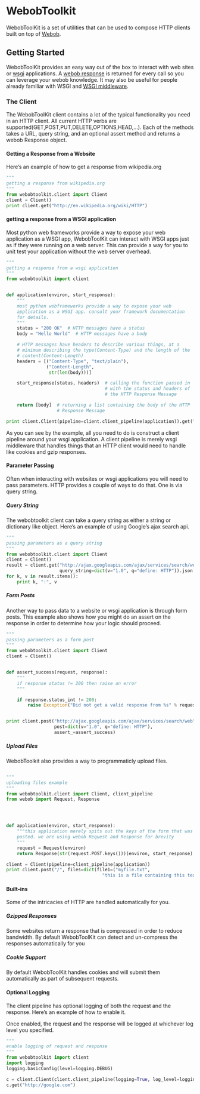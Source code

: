 #  WebobToolkit

WebobToolKit is a set of utilities that can be used to compose HTTP
clients built on top of [Webob](http://docs.webob.org/en/latest/reference.html).

## Getting Started

WebobToolKit provides an easy way out of the box to interact with web
sites or [wsgi](http://wsgi.readthedocs.org/en/latest/)
applications. A [webob response](http://docs.webob.org/en/latest/reference.html#id2) is
returned for every call so you can leverage your webob knowledge. It
may also be useful for people already familiar with WSGI and [WSGI
middleware](http://docs.webob.org/en/latest/comment-example.html#id5).

### The Client

The WebobToolKit client contains a lot of the typical functionality
you need in an HTTP client. All current HTTP verbs are
supported(GET,POST,PUT,DELETE,OPTIONS,HEAD,...). Each of the methods
takes a URL, query string, and an optional assert method and returns a
webob Response object.

#### Getting a Response from a Website

Here’s an example of how to get a response from wikipedia.org

```python
"""
getting a response from wikipedia.org
"""
from webobtoolkit.client import Client
client = Client()
print client.get("http://en.wikipedia.org/wiki/HTTP")
```

#### getting a response from a WSGI application

Most python web frameworks provide a way to expose your web
application as a WSGI app, WebobToolKit can interact with WSGI apps
just as if they were running on a web server. This can provide a way
for you to unit test your application without the web server overhead.

```python
"""
getting a response from a wsgi application
"""
from webobtoolkit import client


def application(environ, start_response):
    """
    most python webframeworks provide a way to expose your web
    application as a WSGI app. consult your framework documentation
    for details.
    """
    status = "200 OK"  # HTTP messages have a status
    body = "Hello World"  # HTTP messages have a body

    # HTTP messages have headers to describe various things, at a
    # minimum describing the type(Content-Type) and the length of the
    # content(Content-Length)
    headers = [("Content-Type", "text/plain"),
               ("Content-Length",
                str(len(body)))]

    start_response(status, headers)  # calling the function passed in
                                     # with the status and headers of
                                     # the HTTP Response Message

    return [body]  # returning a list containing the body of the HTTP
                   # Response Message

print client.Client(pipeline=client.client_pipeline(application)).get("/")
```

As you can see by the example, all you need to do is construct a
client pipeline around your wsgi application. A client pipeline is
merely wsgi middleware that handles things that an HTTP client would
need to handle like cookies and gzip responses.


#### Parameter Passing

Often when interacting with websites or wsgi applications you will
need to pass parameters. HTTP provides a couple of ways to do that. One
is via query string.


##### Query String

The webobtoolkit client can take a query string as either a string or
dictionary like object. Here’s an example of using Google’s ajax
search api.

```python
"""
passing parameters as a query string
"""
from webobtoolkit.client import Client
client = Client()
result = client.get("http://ajax.googleapis.com/ajax/services/search/web", 
                    query_string=dict(v="1.0", q="define: HTTP")).json
for k, v in result.items():
    print k, ":", v
```


##### Form Posts

Another way to pass data to a website or wsgi application is through
form posts. This example also shows how you might do an assert on the
response in order to determine how your logic should proceed.

```python
"""
passing parameters as a form post
"""
from webobtoolkit.client import Client
client = Client()


def assert_success(request, response):
    """
    if response status != 200 then raise an error
    """

    if response.status_int != 200:
        raise Exception("Did not get a valid response from %s" % request.url)


print client.post("http://ajax.googleapis.com/ajax/services/search/web",
                  post=dict(v="1.0", q="define: HTTP"),
                  assert_=assert_success)
```

##### Upload Files

WebobToolkit also provides a way to programmaticly upload files.

```python

"""
uploading files example
"""
from webobtoolkit.client import Client, client_pipeline
from webob import Request, Response




def application(environ, start_response):
    """this application merely spits out the keys of the form that was
    posted. we are using webob Request and Response for brevity
    """
    request = Request(environ)
    return Response(str(request.POST.keys()))(environ, start_response)

client = Client(pipeline=client_pipeline(application))
print client.post("/", files=dict(file1=("myfile.txt",
                                    "this is a file containing this text")))
```


#### Built-ins

Some of the intricacies of HTTP are handled automatically for you.

##### Gzipped Responses

Some websites return a response that is compressed in order to reduce
bandwidth. By default WebobToolKit can detect and un-compress the
responses automatically for you

##### Cookie Support

By default WebobToolKit handles cookies and will submit them
automatically as part of subsequent requests.

#### Optional Logging

The client pipeline has optional logging of both the request and the
response. Here’s an example of how to enable it.


Once enabled, the request and the response will be logged at whichever
log level you specified.


```python
"""
enable logging of request and response
"""
from webobtoolkit import client
import logging
logging.basicConfig(level=logging.DEBUG)

c = client.Client(client.client_pipeline(logging=True, log_level=logging.DEBUG))
c.get("http://google.com")
```
